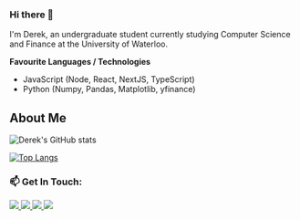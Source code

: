 ### Hi there 👋

I'm Derek, an undergraduate student currently studying Computer Science and Finance at the University of Waterloo.

**Favourite Languages / Technologies**
- JavaScript (Node, React, NextJS, TypeScript)
- Python (Numpy, Pandas, Matplotlib, yfinance)

## About Me

![Derek's GitHub stats](https://github-readme-stats.vercel.app/api?username=realDerekTan&count_private=true&show_icons=true&border_radius=15)

[![Top Langs](https://github-readme-stats.vercel.app/api/top-langs/?username=realDerekTan&layout=compact&count_private=true&border_radius=15)](https://github.com/realDerekTan/github-readme-stats) 

### 📫 Get In Touch: 
<div>
  <a href="https://linkedin.com/in/dtan">
    <img src="https://img.shields.io/badge/LinkedIn-0077B5?style=for-the-badge&logo=linkedin&logoColor=white" />
  </a>
  <a href="https://medium.com/@realderektan">
    <img src="https://img.shields.io/badge/Medium-12100E?style=for-the-badge&logo=medium&logoColor=white" />
  </a>
  <a href="mailto:d28tan@uwaterloo.ca">
    <img src="https://img.shields.io/badge/Gmail-D14836?style=for-the-badge&logo=gmail&logoColor=white" />
  </a>
  <a href="https://derektan.vercel.app/ ">
    <img src="https://img.shields.io/badge/google-4285F4?style=for-the-badge&logo=google&logoColor=white" />
  </a>
</div>
